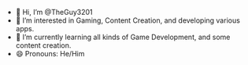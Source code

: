 - 👋 Hi, I’m @TheGuy3201
- 👀 I’m interested in Gaming, Content Creation, and developing various apps.
- 🌱 I’m currently learning all kinds of Game Development, and some content creation.
- 😄 Pronouns: He/Him

<!---
TheGuy3201/TheGuy3201 is a ✨ special ✨ repository because its `README.md` (this file) appears on your GitHub profile.
You can click the Preview link to take a look at your changes.
--->
